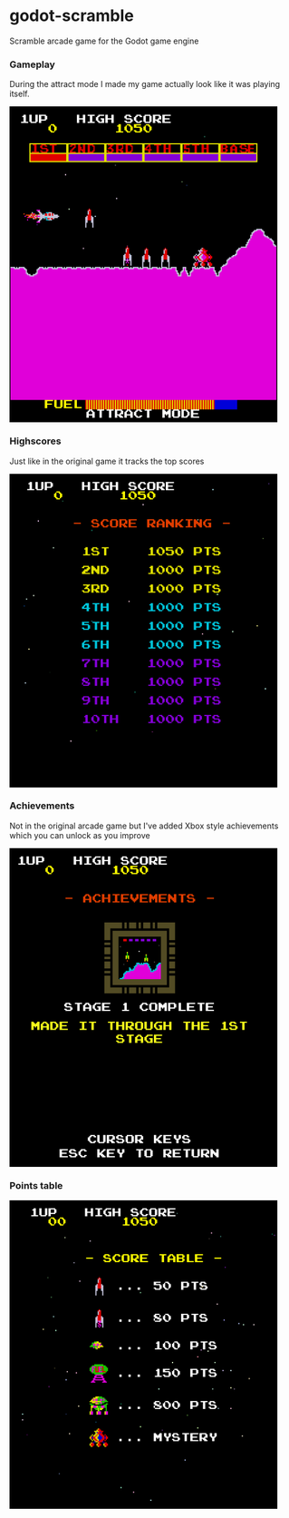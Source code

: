 # godot-scramble
Scramble arcade game for the Godot game engine

### Gameplay
During the attract mode I made my game actually look like it was playing itself.
<div><img align="center" src='https://github.com/simonalanjones/simonalanjones.github.io/blob/master/scramble-game.PNG' /></div>

### Highscores
Just like in the original game it tracks the top scores
<div><img align="center" src='https://github.com/simonalanjones/simonalanjones.github.io/blob/master/scramble-highscores.PNG' /></div>

### Achievements
Not in the original arcade game but I've added Xbox style achievements which you can unlock as you improve
<div><img align="center" src='https://github.com/simonalanjones/simonalanjones.github.io/blob/master/scramble-achievement.PNG' /></div>

### Points table
<div><img align="center" src='https://github.com/simonalanjones/simonalanjones.github.io/blob/master/scramble-points.PNG' /></div>
<br/>
